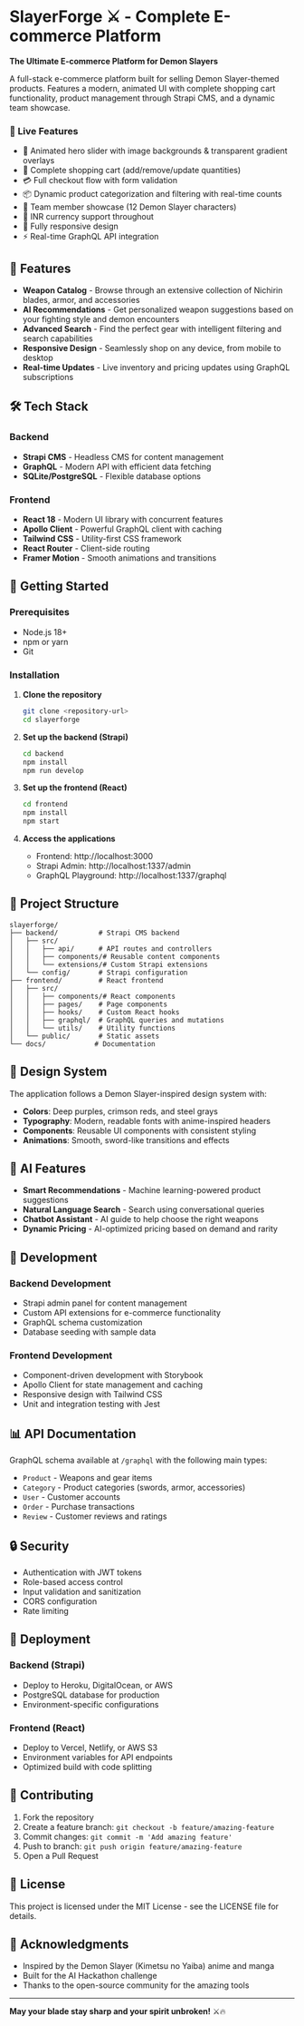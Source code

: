 # SlayerForge ⚔️ - Complete E-commerce Platform

**The Ultimate E-commerce Platform for Demon Slayers**

A full-stack e-commerce platform built for selling Demon Slayer-themed products. Features a modern, animated UI with complete shopping cart functionality, product management through Strapi CMS, and a dynamic team showcase.

### 🌟 Live Features
- 🎨 Animated hero slider with image backgrounds & transparent gradient overlays
- 🛒 Complete shopping cart (add/remove/update quantities)
- 💳 Full checkout flow with form validation
- 📦 Dynamic product categorization and filtering with real-time counts
- 👥 Team member showcase (12 Demon Slayer characters)
- 💱 INR currency support throughout
- 📱 Fully responsive design
- ⚡ Real-time GraphQL API integration

## 🎯 Features

- **Weapon Catalog** - Browse through an extensive collection of Nichirin blades, armor, and accessories
- **AI Recommendations** - Get personalized weapon suggestions based on your fighting style and demon encounters
- **Advanced Search** - Find the perfect gear with intelligent filtering and search capabilities
- **Responsive Design** - Seamlessly shop on any device, from mobile to desktop
- **Real-time Updates** - Live inventory and pricing updates using GraphQL subscriptions

## 🛠️ Tech Stack

### Backend
- **Strapi CMS** - Headless CMS for content management
- **GraphQL** - Modern API with efficient data fetching
- **SQLite/PostgreSQL** - Flexible database options

### Frontend
- **React 18** - Modern UI library with concurrent features
- **Apollo Client** - Powerful GraphQL client with caching
- **Tailwind CSS** - Utility-first CSS framework
- **React Router** - Client-side routing
- **Framer Motion** - Smooth animations and transitions

## 🚀 Getting Started

### Prerequisites
- Node.js 18+
- npm or yarn
- Git

### Installation

1. **Clone the repository**
   ```bash
   git clone <repository-url>
   cd slayerforge
   ```

2. **Set up the backend (Strapi)**
   ```bash
   cd backend
   npm install
   npm run develop
   ```

3. **Set up the frontend (React)**
   ```bash
   cd frontend
   npm install
   npm start
   ```

4. **Access the applications**
   - Frontend: http://localhost:3000
   - Strapi Admin: http://localhost:1337/admin
   - GraphQL Playground: http://localhost:1337/graphql

## 📁 Project Structure

```
slayerforge/
├── backend/          # Strapi CMS backend
│   ├── src/
│   │   ├── api/      # API routes and controllers
│   │   ├── components/# Reusable content components
│   │   └── extensions/# Custom Strapi extensions
│   └── config/       # Strapi configuration
├── frontend/         # React frontend
│   ├── src/
│   │   ├── components/# React components
│   │   ├── pages/    # Page components
│   │   ├── hooks/    # Custom React hooks
│   │   ├── graphql/  # GraphQL queries and mutations
│   │   └── utils/    # Utility functions
│   └── public/       # Static assets
└── docs/            # Documentation
```

## 🎨 Design System

The application follows a Demon Slayer-inspired design system with:
- **Colors**: Deep purples, crimson reds, and steel grays
- **Typography**: Modern, readable fonts with anime-inspired headers
- **Components**: Reusable UI components with consistent styling
- **Animations**: Smooth, sword-like transitions and effects

## 🤖 AI Features

- **Smart Recommendations** - Machine learning-powered product suggestions
- **Natural Language Search** - Search using conversational queries
- **Chatbot Assistant** - AI guide to help choose the right weapons
- **Dynamic Pricing** - AI-optimized pricing based on demand and rarity

## 🧪 Development

### Backend Development
- Strapi admin panel for content management
- Custom API extensions for e-commerce functionality
- GraphQL schema customization
- Database seeding with sample data

### Frontend Development
- Component-driven development with Storybook
- Apollo Client for state management and caching
- Responsive design with Tailwind CSS
- Unit and integration testing with Jest

## 📊 API Documentation

GraphQL schema available at `/graphql` with the following main types:
- `Product` - Weapons and gear items
- `Category` - Product categories (swords, armor, accessories)
- `User` - Customer accounts
- `Order` - Purchase transactions
- `Review` - Customer reviews and ratings

## 🔒 Security

- Authentication with JWT tokens
- Role-based access control
- Input validation and sanitization
- CORS configuration
- Rate limiting

## 📱 Deployment

### Backend (Strapi)
- Deploy to Heroku, DigitalOcean, or AWS
- PostgreSQL database for production
- Environment-specific configurations

### Frontend (React)
- Deploy to Vercel, Netlify, or AWS S3
- Environment variables for API endpoints
- Optimized build with code splitting

## 🤝 Contributing

1. Fork the repository
2. Create a feature branch: `git checkout -b feature/amazing-feature`
3. Commit changes: `git commit -m 'Add amazing feature'`
4. Push to branch: `git push origin feature/amazing-feature`
5. Open a Pull Request

## 📝 License

This project is licensed under the MIT License - see the LICENSE file for details.

## 🎌 Acknowledgments

- Inspired by the Demon Slayer (Kimetsu no Yaiba) anime and manga
- Built for the AI Hackathon challenge
- Thanks to the open-source community for the amazing tools

---

**May your blade stay sharp and your spirit unbroken!** ⚔️🔥
